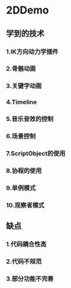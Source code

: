 # 2DDemo

## 学到的技术
### 1.IK方向动力学插件
### 2.骨骼动画
### 3.关键字动画
### 4.Timeline
### 5.音乐音效的控制
### 6.场景控制
### 7.ScriptObject的使用
### 8.协程的使用
### 9.单例模式
### 10.观察者模式

## 缺点
### 1.代码耦合性高
### 2.代码不规范
### 3.部分功能不完善